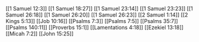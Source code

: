 [[1 Samuel 12:3]]
[[1 Samuel 18:27]]
[[1 Samuel 23:14]]
[[1 Samuel 23:23]]
[[1 Samuel 26:18]]
[[1 Samuel 26:20]]
[[1 Samuel 26:23]]
[[2 Samuel 1:14]]
[[2 Kings 5:13]]
[[Job 10:16]]
[[Psalms 7:3]]
[[Psalms 7:5]]
[[Psalms 35:7]]
[[Psalms 140:11]]
[[Proverbs 15:1]]
[[Lamentations 4:18]]
[[Ezekiel 13:18]]
[[Micah 7:2]]
[[John 15:25]]
